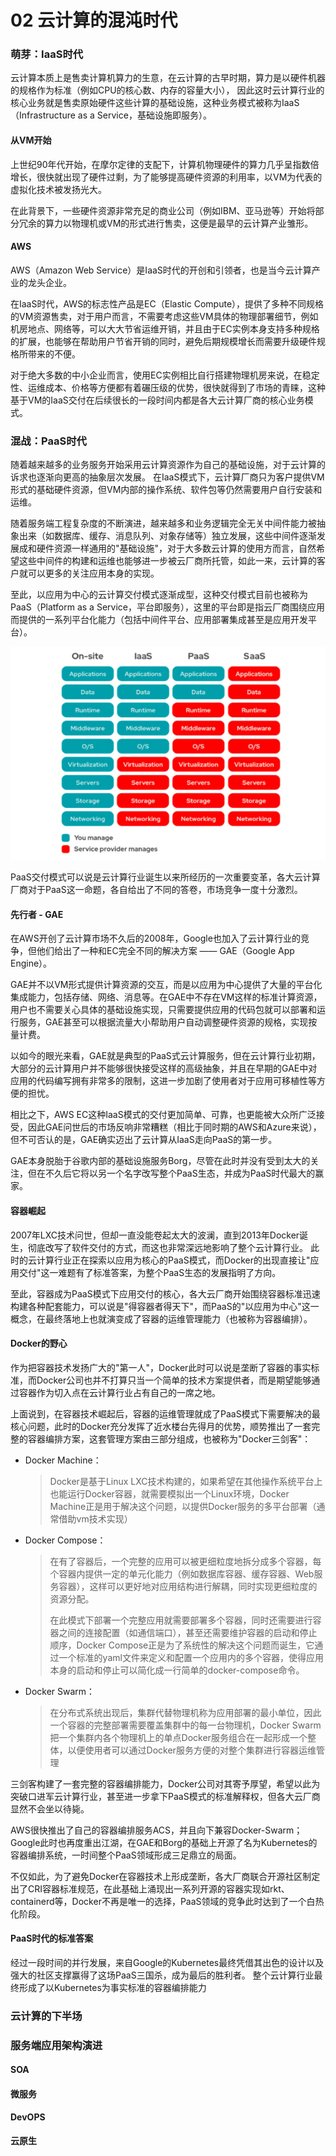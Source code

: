 # 02 云计算的混沌时代

### 萌芽：IaaS时代

云计算本质上是售卖计算机算力的生意，在云计算的古早时期，算力是以硬件机器的规格作为标准（例如CPU的核心数、内存的容量大小），
因此这时云计算行业的核心业务就是售卖原始硬件这些计算的基础设施，这种业务模式被称为IaaS（Infrastructure as a Service，基础设施即服务）。

#### 从VM开始

上世纪90年代开始，在摩尔定律的支配下，计算机物理硬件的算力几乎呈指数倍增长，很快就出现了硬件过剩，为了能够提高硬件资源的利用率，以VM为代表的虚拟化技术被发扬光大。

在此背景下，一些硬件资源非常充足的商业公司（例如IBM、亚马逊等）开始将部分冗余的算力以物理机或VM的形式进行售卖，这便是最早的云计算产业雏形。

#### AWS

AWS（Amazon Web Service）是IaaS时代的开创和引领者，也是当今云计算产业的龙头企业。

在IaaS时代，AWS的标志性产品是EC（Elastic Compute），提供了多种不同规格的VM资源售卖，对于用户而言，不需要考虑这些VM具体的物理部署细节，例如机房地点、网络等，可以大大节省运维开销，并且由于EC实例本身支持多种规格的扩展，也能够在帮助用户节省开销的同时，避免后期规模增长而需要升级硬件规格所带来的不便。

对于绝大多数的中小企业而言，使用EC实例相比自行搭建物理机房来说，在稳定性、运维成本、价格等方便都有着碾压级的优势，很快就得到了市场的青睐，这种基于VM的IaaS交付在后续很长的一段时间内都是各大云计算厂商的核心业务模式。

### 混战：PaaS时代

随着越来越多的业务服务开始采用云计算资源作为自己的基础设施，对于云计算的诉求也逐渐向更高的抽象层次发展。
在IaaS模式下，云计算厂商只为客户提供VM形式的基础硬件资源，但VM内部的操作系统、软件包等仍然需要用户自行安装和运维。

随着服务端工程复杂度的不断演进，越来越多和业务逻辑完全无关中间件能力被抽象出来（如数据库、缓存、消息队列、对象存储等）独立发展，这些中间件逐渐发展成和硬件资源一样通用的"基础设施"，对于大多数云计算的使用方而言，自然希望这些中间件的构建和运维也能够进一步被云厂商所托管，如此一来，云计算的客户就可以更多的关注应用本身的实现。

至此，以应用为中心的云计算交付模式逐渐成型，这种交付模式目前也被称为PaaS（Platform as a Service，平台即服务），这里的平台即是指云厂商围绕应用而提供的一系列平台化能力（包括中间件平台、应用部署集成甚至是应用开发平台）。

![img_13.png](img_13.png)

PaaS交付模式可以说是云计算行业诞生以来所经历的一次重要变革，各大云计算厂商对于PaaS这一命题，各自给出了不同的答卷，市场竞争一度十分激烈。

#### 先行者 - GAE

在AWS开创了云计算市场不久后的2008年，Google也加入了云计算行业的竞争，但他们给出了一种和EC完全不同的解决方案 —— GAE（Google App Engine）。

GAE并不以VM形式提供计算资源的交互，而是以应用为中心提供了大量的平台化集成能力，包括存储、网络、消息等。在GAE中不存在VM这样的标准计算资源，用户也不需要关心具体的基础设施实现，只需要提供应用的代码包就可以部署和运行服务，GAE甚至可以根据流量大小帮助用户自动调整硬件资源的规格，实现按量计费。

以如今的眼光来看，GAE就是典型的PaaS式云计算服务，但在云计算行业初期，大部分的云计算用户并不能够很快接受这样的高级抽象，并且在早期的GAE中对应用的代码编写拥有非常多的限制，这进一步加剧了使用者对于应用可移植性等方便的担忧。

相比之下，AWS EC这种IaaS模式的交付更加简单、可靠，也更能被大众所广泛接受，因此GAE问世后的市场反响非常糟糕（相比于同时期的AWS和Azure来说），但不可否认的是，GAE确实迈出了云计算从IaaS走向PaaS的第一步。

GAE本身脱胎于谷歌内部的基础设施服务Borg，尽管在此时并没有受到太大的关注，但在不久后它将以另一个名字改写整个PaaS生态，并成为PaaS时代最大的赢家。

#### 容器崛起

2007年LXC技术问世，但却一直没能卷起太大的波澜，直到2013年Docker诞生，彻底改写了软件交付的方式，而这也非常深远地影响了整个云计算行业。
此时的云计算行业正在探索以应用为核心的PaaS模式，而Docker的出现直接让"应用交付"这一难题有了标准答案，为整个PaaS生态的发展指明了方向。

至此，容器成为PaaS模式下应用交付的核心，各大云厂商开始围绕容器标准迅速构建各种配套能力，可以说是"得容器者得天下"，而PaaS的"以应用为中心"这一概念，在最终落地上也就演变成了容器的运维管理能力（也被称为容器编排）。

#### Docker的野心

作为把容器技术发扬广大的"第一人"，Docker此时可以说是垄断了容器的事实标准，而Docker公司也并不打算只当一个简单的技术方案提供者，而是期望能够通过容器作为切入点在云计算行业占有自己的一席之地。

上面说到，在容器技术崛起后，容器的运维管理就成了PaaS模式下需要解决的最核心问题，此时的Docker充分发挥了近水楼台先得月的优势，顺势推出了一套完整的容器编排方案，这套管理方案由三部分组成，也被称为"Docker三剑客"：

- Docker Machine：

  >Docker是基于Linux LXC技术构建的，如果希望在其他操作系统平台上也能运行Docker容器，就需要模拟出一个Linux环境，Docker 
  > Machine正是用于解决这个问题，以提供Docker服务的多平台部署（通常借助vm技术实现）

- Docker Compose： 
  
  > 在有了容器后，一个完整的应用可以被更细粒度地拆分成多个容器，每个容器内提供一定的单元化能力（例如数据库容器、缓存容器、Web服务容器），这样可以更好地对应用结构进行解耦，同时实现更细粒度的资源分配。
  > 
  > 在此模式下部署一个完整应用就需要部署多个容器，同时还需要进行容器之间的连接配置（如通信端口），甚至还需要维护容器的启动和停止顺序，Docker 
  > Compose正是为了系统性的解决这个问题而诞生，它通过一个标准的yaml文件来定义和配置一个应用内的多个容器，使得应用本身的启动和停止可以简化成一行简单的docker-compose命令。

- Docker Swarm：

  > 在分布式系统出现后，集群代替物理机称为应用部署的最小单位，因此一个容器的完整部署需要覆盖集群中的每一台物理机，Docker 
  > Swarm把一个集群内各个物理机上的单点Docker服务组合在一起形成一个整体，以便使用者可以通过Docker服务方便的对整个集群进行容器运维管理

三剑客构建了一套完整的容器编排能力，Docker公司对其寄予厚望，希望以此为突破口进军云计算行业，甚至进一步拿下PaaS模式的标准解释权，但各大云厂商显然不会坐以待毙。

AWS很快推出了自己的容器编排服务ACS，并且向下兼容Docker-Swarm；Google此时也再度重出江湖，在GAE和Borg的基础上开源了名为Kubernetes的容器编排系统，一时间整个PaaS领域形成三足鼎立的局面。

不仅如此，为了避免Docker在容器技术上形成垄断，各大厂商联合开源社区制定出了CRI容器标准规范，在此基础上涌现出一系列开源的容器实现如rkt、containerd等，Docker不再是唯一的选择，PaaS领域的竞争此时达到了一个白热化阶段。

#### PaaS时代的标准答案

经过一段时间的并行发展，来自Google的Kubernetes最终凭借其出色的设计以及强大的社区支撑赢得了这场PaaS三国杀，成为最后的胜利者。
整个云计算行业最终形成了以Kubernetes为事实标准的容器编排能力

### 云计算的下半场

### 服务端应用架构演进

#### SOA

#### 微服务

**DevOPS**

#### 云原生